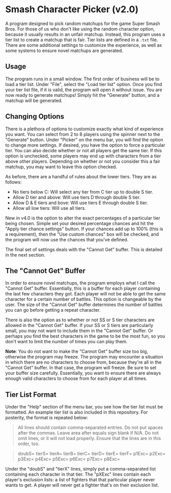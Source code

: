 # Smash Character Picker (v2.0)

A program designed to pick random matchups for the game Super Smash Bros. For those of us who don't like using the random character option, because it usually results in an unfair matchup. Instead, this program uses a tier list to create a matchup that is fair. Tier lists are defined in a `.txt` file. There are some additional settings to customize the experience, as well as some systems to ensure novel matchups are generated.

## Usage

The program runs in a small window. The first order of business will be to load a tier list. Under "File", select the "Load tier list" option. Once you find your tier list file, if it is valid, the program will open it without issue. You are now ready to generate matchups! Simply hit the "Generate" button, and a matchup will be generated.

## Changing Options

There is a plethora of options to customize exactly what kind of experience you want. You can select from 2 to 8 players using the spinner next to the "Generate" button. Under "Picker" on the menu bar, you will find the option to change more settings. If desired, you have the option to force a particular tier. You can also decide whether or not all players get the same tier. If this option is unchecked, some players may end up with characters from a tier above other players. Depending on whether or not you consider this a fair matchup, you may want to leave this option checked.

As before, there are a handful of rules about the lower tiers. They are as follows:

- No tiers below C: Will select any tier from C tier up to double S tier.
- Allow D tier and above: Will use tiers D through double S tier.
- Allow D & E tiers and bove: Will use tiers E through double S tier.
- Allow all low tiers: Will use all tiers.

New in v4.0 is the option to alter the exact percentages of a particular tier being chosen. Simple set your desired percentage chances and hit the "Apply tier chance settings" button. If your chances add up to 100% (this is a requirement), then the "Use custom chances" box will be checked, and the program will now use the chances that you've defined.

The final set of settings deals with the "Cannot Get" buffer. This is detailed in the next section.

## The "Cannot Get" Buffer

In order to ensure novel matchups, the program employs what I call the "Cannot Get" buffer. Essentially, this is a buffer for each player containing the last few characters they got. Each player will not be able to get the same character for a certain number of battles. This option is changeable by the user. The size of the "Cannot Get" buffer determines the number of battles you can go before getting a repeat character.

There is also the option as to whether or not SS or S tier characters are allowed in the "Cannot Get" buffer. If your SS or S tiers are particularly small, you may not want to include them in the "Cannot Get" buffer. Or perhaps you find the best characters in the game to be the most fun, so you don't want to limit the number of times you can play them.

**Note**: You do not want to make the "Cannot Get" buffer size too big, otherwise the program may freeze. The program may encounter a situation in which there are no characters to choose from, because they're all in the "Cannot Get" buffer. In that case, the program will freeze. Be sure to set your buffer size carefully. Essentially, you want to ensure there are always enough valid characters to choose from for each player at all times.

## Tier List Format

Under the "Help" section of the menu bar, you see how the tier list must be formatted. An example tier list is also included in this repository. For posterity, the format is repeated below:

>All lines should contain comma-separated entries.
>Do not put spaces after the commas.
>Leave area after equals sign blank if N/A.
>Do not omit lines, or it will not load properly.
>Ensure that the lines are in this order, too.

>doubS=
>tierS=
>tierA=
>tierB=
>tierC=
>tierD=
>tierE=
>tierF=
>p1Exc=
>p2Exc=
>p3Exc=
>p4Exc=
>p5Exc=
>p6Exc=
>p7Exc=
>p8Exc=

Under the "doubS" and "tierX" lines, simply put a comma-separated list containing each character in that tier. The "pXExc" lines contain each player's exclusion lists: a list of fighters that that particular player never wants to get. A player will never get a fighter that's on their exclusion list.